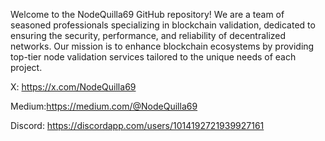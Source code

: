 Welcome to the NodeQuilla69 GitHub repository! We are a team of seasoned professionals specializing in blockchain validation, dedicated to ensuring the security, performance, and reliability of decentralized networks. Our mission is to enhance blockchain ecosystems by providing top-tier node validation services tailored to the unique needs of each project.



X: https://x.com/NodeQuilla69

Medium:https://medium.com/@NodeQuilla69

Discord: https://discordapp.com/users/1014192721939927161
